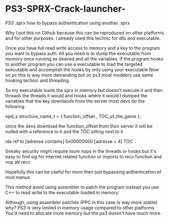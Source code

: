 # PS3-SPRX-Crack-launcher-
PS3 .sprx how to bypass authentication using another .sprx

Why I put this on Github because this can be reproduced on other platforms and for other purposes. 
I already used this technic for dlls and executable.

Once you have full read write access to memory and a key to the program you want to bypass auth. 
All you need is to dump the executable from memory once running as desired and all the variables.
if the program hooks to another program you can use a executable to load the targeted executable and accomplish the hooks by only using your executable
Now on pc this is way more demanding but on ps3 most modders use same hooking technic and threading

So my executable loads the sprx in memory but doesn't execute it and then threads the threads it would and hooks where it would
I dumped the variables that the key downlaods from the server 
most devs do the following 

opd_s structure_name_t = { function_offset , TOC_of_the_game };

since the devs download the function_offset from their server it will be nulled with a reference to it and the TOC sitting next to it

ida
ref to [adresse contains] 0x00000000
       [adresse + 4]      TOC

Sneaky security might require more nops in the threads or hooks but it's easy to find sig for internet related function or imports to recv function and nop att recv


Hopefully this can be useful for more then just bypassing authentication of mod menus 

This method avoid using assembler to patch the program instead you use C++ to read write to the executable loaded in memory.

Although, using assembler patches (PPC in this case is way more stable) why? PS3 is very limited in memory usage compared to other platforms
You'd need to allocate more memory but the ps3 doesn't have much more. 
